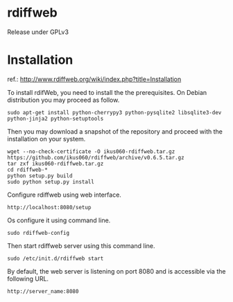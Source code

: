 rdiffweb
========
Release under GPLv3

# Installation
ref.: http://www.rdiffweb.org/wiki/index.php?title=Installation

To install rdifWeb, you need to install the the prerequisites. On Debian distribution you may proceed as follow.

    sudo apt-get install python-cherrypy3 python-pysqlite2 libsqlite3-dev python-jinja2 python-setuptools

Then you may download a snapshot of the repository and proceed with the installation on your system.

    wget --no-check-certificate -O ikus060-rdiffweb.tar.gz https://github.com/ikus060/rdiffweb/archive/v0.6.5.tar.gz
    tar zxf ikus060-rdiffweb.tar.gz
    cd rdiffweb-*
    python setup.py build
    sudo python setup.py install
  
Configure rdiffweb using web interface.

	http://localhost:8080/setup

Os configure it using command line.

    sudo rdiffweb-config
    
Then start rdiffweb server using this command line.

    sudo /etc/init.d/rdiffweb start

By default, the web server is listening on port 8080 and is accessible via the following URL.

    http://server_name:8080
    
